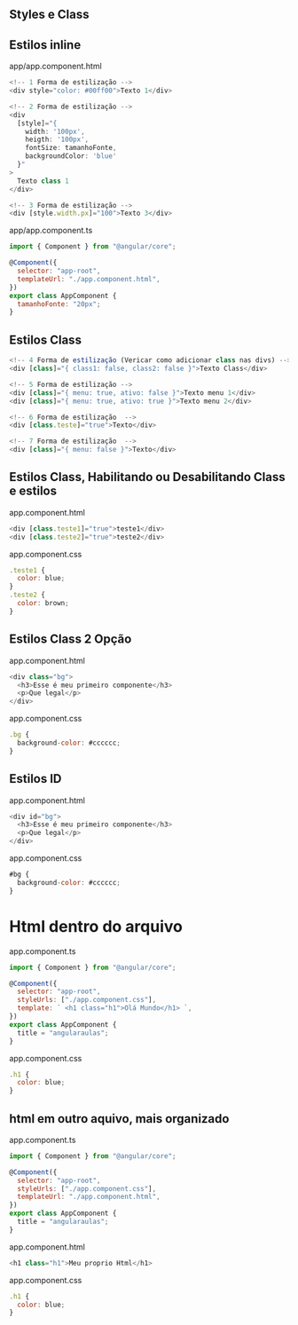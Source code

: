 ## Styles e Class

## Estilos inline

app/app.component.html

```js
<!-- 1 Forma de estilização -->
<div style="color: #00ff00">Texto 1</div>

<!-- 2 Forma de estilização -->
<div
  [style]="{
    width: '100px',
    heigth: '100px',
    fontSize: tamanhoFonte,
    backgroundColor: 'blue'
  }"
>
  Texto class 1
</div>

<!-- 3 Forma de estilização -->
<div [style.width.px]="100">Texto 3</div>
```

app/app.component.ts

```js
import { Component } from "@angular/core";

@Component({
  selector: "app-root",
  templateUrl: "./app.component.html",
})
export class AppComponent {
  tamanhoFonte: "20px";
}
```

## Estilos Class

```js
<!-- 4 Forma de estilização (Vericar como adicionar class nas divs) -->
<div [class]="{ class1: false, class2: false }">Texto Class</div>

<!-- 5 Forma de estilização -->
<div [class]="{ menu: true, ativo: false }">Texto menu 1</div>
<div [class]="{ menu: true, ativo: true }">Texto menu 2</div>

<!-- 6 Forma de estilização  -->
<div [class.teste]="true">Texto</div>

<!-- 7 Forma de estilização  -->
<div [class]="{ menu: false }">Texto</div>
```

## Estilos Class, Habilitando ou Desabilitando Class e estilos

app.component.html

```js
<div [class.teste1]="true">teste1</div>
<div [class.teste2]="true">teste2</div>
```

app.component.css

```js
.teste1 {
  color: blue;
}
.teste2 {
  color: brown;
}
```

## Estilos Class 2 Opção

app.component.html

```js
<div class="bg">
  <h3>Esse é meu primeiro componente</h3>
  <p>Que legal</p>
</div>
```

app.component.css

```js
.bg {
  background-color: #cccccc;
}
```

## Estilos ID

app.component.html

```js
<div id="bg">
  <h3>Esse é meu primeiro componente</h3>
  <p>Que legal</p>
</div>
```

app.component.css

```js
#bg {
  background-color: #cccccc;
}
```

# Html dentro do arquivo

app.component.ts

```js
import { Component } from "@angular/core";

@Component({
  selector: "app-root",
  styleUrls: ["./app.component.css"],
  template: ` <h1 class="h1">Olá Mundo</h1> `,
})
export class AppComponent {
  title = "angularaulas";
}
```

app.component.css

```js
.h1 {
  color: blue;
}
```

## html em outro aquivo, mais organizado

app.component.ts

```js
import { Component } from "@angular/core";

@Component({
  selector: "app-root",
  styleUrls: ["./app.component.css"],
  templateUrl: "./app.component.html",
})
export class AppComponent {
  title = "angularaulas";
}
```

app.component.html

```js
<h1 class="h1">Meu proprio Html</h1>
```

app.component.css

```js
.h1 {
  color: blue;
}
```
